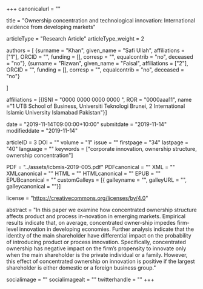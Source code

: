 +++
canonicalurl = ""

title = "Ownership concentration and technological innovation: International evidence from developing markets"

articleType = "Research Article"
articleType_weight = 2

authors = [
  {surname = "Khan",  given_name = "Safi Ullah",  affiliations = ["1"],  ORCID = "", funding = [], corresp = "", equalcontrib = "no", deceased = "no"},
  {surname = "Rizwan",  given_name = "Faisal",  affiliations = ["2"],  ORCID = "", funding = [], corresp = "", equalcontrib = "no", deceased = "no"}
  
]

affiliations = [{ISNI = "0000 0000 0000 0000 ", ROR = "0000aaa11", name ="1 UTB School of Business, Universiti Teknologi Brunei, 2 International Islamic University Islamabad Pakistan"}]


date = "2019-11-14T09:00:00+10:00"
submitdate = "2019-11-14"
modifieddate = "2019-11-14"

articleID = 3
DOI = ""
volume = "1"
issue = ""
firstpage = "34"
lastpage = "40"
language = ""
keywords = ["corporate innovation, ownership structure, ownership concentration"]


PDF = "../assets/icbmis-2019-005.pdf"
PDFcanonical = ""
XML = ""
XMLcanonical = ""
HTML = ""
HTMLcanonical = ""
EPUB = ""
EPUBcanonical = ""
customGalleys = [{ galleyname = "", galleyURL = "", galleycanonical = ""}]

license = "https://creativecommons.org/licenses/by/4.0"

abstract = "In this paper we examine how concentrated ownership structure affects product and process in-novation in emerging markets. Empirical results indicate that, on average, concentrated owner-ship impedes firm-level innovation in developing economies. Further analysis indicate that the identity of the main shareholder have differential impact on the probability of introducing product or process innovation. Specifically, concentrated ownership has negative impact on the firm’s propensity to innovate only when the main shareholder is the private individual or a family. However, this effect of concentrated ownership on innovation is positive if the largest shareholder is either domestic or a foreign business group."


socialimage = ""
socialimagealt = ""
twitterhandle = ""
+++

